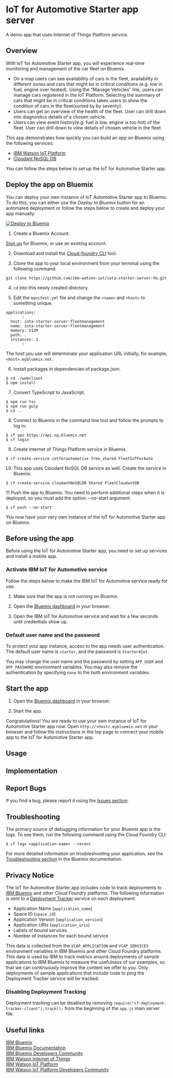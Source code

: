 # IoT for Automotive Starter app server
A demo app that uses Internet of Things Platform service.

## Overview
With IoT for Automotive Starter app, you will experience real-time monitoring and management of the car fleet on Bluemix.  
* On a map users can see availability of cars in the fleet, availability in different zones and cars that might be in critical conditions (e.g. low in fuel, engine over heated). Using the "Manage Vehicles" link, users can manage cars registered in the IoT Platform. Selecting the summary of cars that might be in critical conditions takes users to show the condition of cars in the fleet(sorted by by severity).  
* Users can get an overview of the health of the fleet. User can drill down into diagnostics details of a chosen vehicle.  
* Users can view event history(e.g. fuel is low, engine is too hot) of the fleet. User can drill down to view details of chosen vehicle in the fleet.

This app demonstrates how quickly you can build an app on Bluemix using the following services:

   * [IBM Watson IoT Platform](https://console.ng.bluemix.net/catalog/services/internet-of-things-platform/)
   * [Cloudant NoSQL DB](https://console.ng.bluemix.net/catalog/services/cloudant-nosql-db/)

You can follow the steps below to set up the IoT for Automotive Starter app.

## Deploy the app on Bluemix
You can deploy your own instance of IoT Automotive Starter app to Bluemix.
To do this, you can either use the _Deploy to Bluemix_ button for an automated deployment or follow the steps below to create and deploy your app manually.

[![Deploy to Bluemix](https://bluemix.net/deploy/button.png)](https://bluemix.net/deploy?repository=https://github.com/ibm-watson-iot/iota-starter-server-fm.git)

1. Create a Bluemix Account.

  [Sign up][bluemix_signup_url] for Bluemix, or use an existing account.

2. Download and install the [Cloud-foundry CLI][cloud_foundry_url] tool.

3. Clone the app to your local environment from your terminal using the following command:

  ```
  git clone https://github.com/ibm-watson-iot/iota-starter-server-fm.git
  ```

4. `cd` into this newly created directory.

5. Edit the `manifest.yml` file and change the `<name>` and `<host>` to something unique.

  ```
  applications:
         :
    host: iota-starter-server-fleetmanagement
    name: iota-starter-server-fleetmanagement
    memory: 512M
    path: .
    instances: 1
         :
  ```
  The host you use will determinate your application URL initially, for example, `<host>.mybluemix.net`.

6. Install packages in dependencies of package.json.

  ```
  $ cd ./webclient
  $ npm install
  ```

7. Convert TypeScript to JavaScript.

  ```
  $ npm run tsc
  $ npm run gulp
  $ cd ..
  ```

8. Connect to Bluemix in the command line tool and follow the prompts to log in:

  ```
  $ cf api https://api.ng.bluemix.net
  $ cf login
  ```

9. Create Internet of Things Platform service in Bluemix.

  ```
  $ cf create-service iotforautomotive free_shared FleetIoTForAuto
  ```

10. This app uses Cloudant NoSQL DB service as well. Create the service in Bluemix.

  ```
  $ cf create-service cloudantNoSQLDB Shared FleetCloudantDB
  ```

11 Push the app to Bluemix. You need to perform additional steps when it is deployed, so you must add the option --no-start argument.
  ```
  $ cf push --no-start
  ```

You now have your very own instance of the IoT for Automotive Starter app on Bluemix.  

## Before using the app
Before using the IoT for Automotive Starter app, you need to set up services and install a mobile app.

### Activate IBM IoT for Automotive service  
Follow the steps below to make the IBM IoT for Automotive service ready for use.

1. Make sure that the app is not running on Bluemix.

2. Open the [Bluemix dashboard][bluemix_dashboard_url] in your browser.

3. Open the IBM IoT for Automotive service and wait for a few seconds until credentials show up.

### Default user name and the password

To protect your app instance, access to the app needs user authentication. The default user name is `starter`, and the password is `Starter4Iot`.

You may change the user name and the password by setting `APP_USER` and `APP_PASSWORD` environment variables. You may also remove the authentication by specifying `none` to the both environment variables.

## Start the app
1. Open the [Bluemix dashboard][bluemix_dashboard_url] in your browser.

2. Start the app.

Congratulations! You are ready to use your own instance of IoT for Automotive Starter app now. Open `http://<host>.mybluemix.net` in your browser and follow the instructions in the top page to connect your mobile app to the IoT for Automotive Starter app.

## Usage

## Implementation

## Report Bugs
If you find a bug, please report it using the [Issues section](https://github.com/ibm-watson-iot/iota-starter-server-fm/issues).

## Troubleshooting
The primary source of debugging information for your Bluemix app is the logs. To see them, run the following command using the Cloud Foundry CLI:

  ```
  $ cf logs <application-name> --recent
  ```
For more detailed information on troubleshooting your application, see the [Troubleshooting section](https://www.ng.bluemix.net/docs/troubleshoot/tr.html) in the Bluemix documentation.

## Privacy Notice

The IoT for Automotive Starter app includes code to track deployments to [IBM Bluemix](https://www.bluemix.net/) and other Cloud Foundry platforms. The following information is sent to a [Deployment Tracker](https://github.com/cloudant-labs/deployment-tracker) service on each deployment:

* Application Name (`application_name`)
* Space ID (`space_id`)
* Application Version (`application_version`)
* Application URIs (`application_uris`)
* Labels of bound services
* Number of instances for each bound service

This data is collected from the `VCAP_APPLICATION` and `VCAP_SERVICES` environment variables in IBM Bluemix and other Cloud Foundry platforms. This data is used by IBM to track metrics around deployments of sample applications to IBM Bluemix to measure the usefulness of our examples, so that we can continuously improve the content we offer to you. Only deployments of sample applications that include code to ping the Deployment Tracker service will be tracked.

### Disabling Deployment Tracking

Deployment tracking can be disabled by removing `require("cf-deployment-tracker-client").track();` from the beginning of the `app.js` main server file.

## Useful links
[IBM Bluemix](https://bluemix.net/)  
[IBM Bluemix Documentation](https://www.ng.bluemix.net/docs/)  
[IBM Bluemix Developers Community](http://developer.ibm.com/bluemix)  
[IBM Watson Internet of Things](http://www.ibm.com/internet-of-things/)  
[IBM Watson IoT Platform](http://www.ibm.com/internet-of-things/iot-solutions/watson-iot-platform/)  
[IBM Watson IoT Platform Developers Community](https://developer.ibm.com/iotplatform/)

[bluemix_dashboard_url]: https://console.ng.bluemix.net/dashboard/
[bluemix_signup_url]: https://console.ng.bluemix.net/registration/
[cloud_foundry_url]: https://github.com/cloudfoundry/cli
